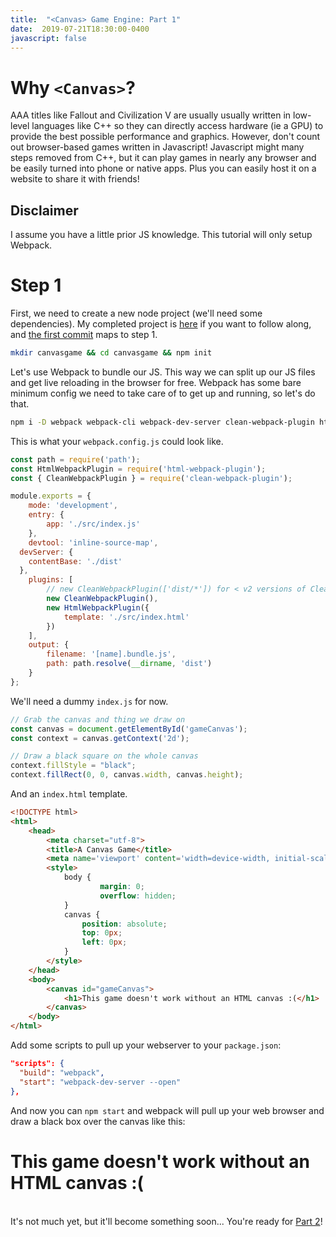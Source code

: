 ```yaml
---
title:  "<Canvas> Game Engine: Part 1"
date:  2019-07-21T18:30:00-0400
javascript: false
---
```


# Why `<Canvas>`?
AAA titles like Fallout and Civilization V are usually usually written in low-level languages like C++ so they can directly access hardware (ie a GPU) to provide the best possible performance and graphics. However, don't count out browser-based games written in Javascript! Javascript might many steps removed from C++, but it can play games in nearly any browser and be easily turned into phone or native apps. Plus you can easily host it on a website to share it with friends!

## Disclaimer
I assume you have a little prior JS knowledge. This tutorial will only setup Webpack.

# Step 1
First, we need to create a new node project (we'll need some dependencies). My completed project is [here](github.com/thesmartwon/canvasgame) if you want to follow along, and [the first commit]() maps to step 1.

```sh
mkdir canvasgame && cd canvasgame && npm init
```

Let's use Webpack to bundle our JS. This way we can split up our JS files and get live reloading in the browser for free. Webpack has some bare minimum config we need to take care of to get up and running, so let's do that.

```sh
npm i -D webpack webpack-cli webpack-dev-server clean-webpack-plugin html-webpack-plugin
```

This is what your `webpack.config.js` could look like.
```js
const path = require('path');
const HtmlWebpackPlugin = require('html-webpack-plugin');
const { CleanWebpackPlugin } = require('clean-webpack-plugin');

module.exports = {
	mode: 'development',
	entry: {
		app: './src/index.js'
	},
	devtool: 'inline-source-map',
  devServer: {
    contentBase: './dist'
  },
	plugins: [
		// new CleanWebpackPlugin(['dist/*']) for < v2 versions of CleanWebpackPlugin
		new CleanWebpackPlugin(),
		new HtmlWebpackPlugin({
			template: './src/index.html'
		})
	],
	output: {
		filename: '[name].bundle.js',
		path: path.resolve(__dirname, 'dist')
	}
};
```

We'll need a dummy `index.js` for now.
```js
// Grab the canvas and thing we draw on
const canvas = document.getElementById('gameCanvas');
const context = canvas.getContext('2d');

// Draw a black square on the whole canvas
context.fillStyle = "black";
context.fillRect(0, 0, canvas.width, canvas.height);
```

And an `index.html` template.
```html
<!DOCTYPE html>
<html>
	<head>
		<meta charset="utf-8">
		<title>A Canvas Game</title>
		<meta name='viewport' content='width=device-width, initial-scale=1, maximum-scale=1, minimum-scale=1, user-scalable=no' />
		<style>
			body {
					margin: 0;
					overflow: hidden;
			}
			canvas {
				position: absolute;
				top: 0px;
				left: 0px;
			}
		</style>
	</head>
	<body>
		<canvas id="gameCanvas">
			<h1>This game doesn't work without an HTML canvas :(</h1>
		</canvas>
	</body>
</html>
``` 

Add some scripts to pull up your webserver to your `package.json`:

```json
"scripts": {
  "build": "webpack",
  "start": "webpack-dev-server --open"
},
```

And now you can `npm start` and webpack will pull up your web browser and draw a black box over the canvas like this:

<canvas id="gameCanvas">
  <h1>This game doesn't work without an HTML canvas :(</h1>
</canvas>

<br />
It's not much yet, but it'll become something soon... You're ready for <a href="./part-2">Part 2</a>!
